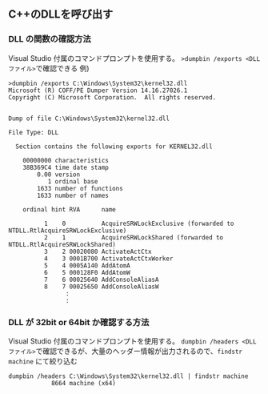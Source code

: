 C++のDLLを呼び出す
----------------------------------------------------------------

### DLL の関数の確認方法
Visual Studio 付属のコマンドプロンプトを使用する。
`>dumpbin /exports <DLLファイル>`で確認できる
例)
```
>dumpbin /exports C:\Windows\System32\kernel32.dll
Microsoft (R) COFF/PE Dumper Version 14.16.27026.1
Copyright (C) Microsoft Corporation.  All rights reserved.


Dump of file C:\Windows\System32\kernel32.dll

File Type: DLL

  Section contains the following exports for KERNEL32.dll

    00000000 characteristics
    38B369C4 time date stamp
        0.00 version
           1 ordinal base
        1633 number of functions
        1633 number of names

    ordinal hint RVA      name

          1    0          AcquireSRWLockExclusive (forwarded to NTDLL.RtlAcquireSRWLockExclusive)
          2    1          AcquireSRWLockShared (forwarded to NTDLL.RtlAcquireSRWLockShared)
          3    2 00020080 ActivateActCtx
          4    3 0001B700 ActivateActCtxWorker
          5    4 0005A140 AddAtomA
          6    5 000128F0 AddAtomW
          7    6 00025640 AddConsoleAliasA
          8    7 00025650 AddConsoleAliasW
				:
				:
```

### DLL が 32bit or 64bit か確認する方法
Visual Studio 付属のコマンドプロンプトを使用する。
`dumpbin /headers <DLLファイル>`で確認できるが、大量のヘッダー情報が出力されるので、`findstr machine` にて絞り込む

```
dumpbin /headers C:\Windows\System32\kernel32.dll | findstr machine
            8664 machine (x64)
```
